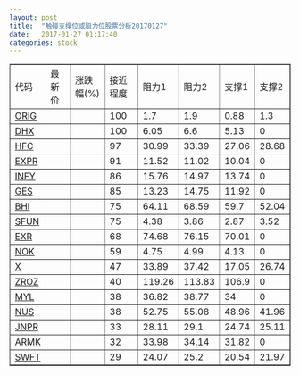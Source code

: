 ```yaml
---
layout: post
title:  "触碰支撑位或阻力位股票分析20170127"
date:   2017-01-27 01:17:40
categories: stock
---
```

<script type="text/javascript">
var stockList = []
stockList.push('gb_orig');
stockList.push('gb_dhx');
stockList.push('gb_hfc');
stockList.push('gb_expr');
stockList.push('gb_infy');
stockList.push('gb_ges');
stockList.push('gb_bhi');
stockList.push('gb_sfun');
stockList.push('gb_exr');
stockList.push('gb_nok');
stockList.push('gb_x');
stockList.push('gb_zroz');
stockList.push('gb_myl');
stockList.push('gb_nus');
stockList.push('gb_jnpr');
stockList.push('gb_armk');
stockList.push('gb_swft');
</script>
<table border="1">
 <tr>
 <td>代码</td>
 <td>最新价</td>
 <td>涨跌幅(%)</td>
 <td>接近程度</td>
 <td>阻力1</td>
 <td>阻力2</td>
 <td>支撑1</td>
 <td>支撑2</td>
</tr>
  <tr id="orig" class="red">
  <td><a href="http://stock.finance.sina.com.cn/usstock/quotes/ORIG.html" target="_blank">ORIG</a></td><td></td><td></td><td>100</td><td>1.7</td><td>1.9</td><td>0.88</td><td>1.3</td></tr>
  <tr id="dhx" class="red">
  <td><a href="http://stock.finance.sina.com.cn/usstock/quotes/DHX.html" target="_blank">DHX</a></td><td></td><td></td><td>100</td><td>6.05</td><td>6.6</td><td>5.13</td><td>0</td></tr>
  <tr id="hfc" class="red">
  <td><a href="http://stock.finance.sina.com.cn/usstock/quotes/HFC.html" target="_blank">HFC</a></td><td></td><td></td><td>97</td><td>30.99</td><td>33.39</td><td>27.06</td><td>28.68</td></tr>
  <tr id="expr" class="red">
  <td><a href="http://stock.finance.sina.com.cn/usstock/quotes/EXPR.html" target="_blank">EXPR</a></td><td></td><td></td><td>91</td><td>11.52</td><td>11.02</td><td>10.04</td><td>0</td></tr>
  <tr id="infy" class="green">
  <td><a href="http://stock.finance.sina.com.cn/usstock/quotes/INFY.html" target="_blank">INFY</a></td><td></td><td></td><td>86</td><td>15.76</td><td>14.97</td><td>13.74</td><td>0</td></tr>
  <tr id="ges" class="red">
  <td><a href="http://stock.finance.sina.com.cn/usstock/quotes/GES.html" target="_blank">GES</a></td><td></td><td></td><td>85</td><td>13.23</td><td>14.75</td><td>11.92</td><td>0</td></tr>
  <tr id="bhi" class="red">
  <td><a href="http://stock.finance.sina.com.cn/usstock/quotes/BHI.html" target="_blank">BHI</a></td><td></td><td></td><td>75</td><td>64.11</td><td>68.59</td><td>59.7</td><td>52.04</td></tr>
  <tr id="sfun" class="red">
  <td><a href="http://stock.finance.sina.com.cn/usstock/quotes/SFUN.html" target="_blank">SFUN</a></td><td></td><td></td><td>75</td><td>4.38</td><td>3.86</td><td>2.87</td><td>3.52</td></tr>
  <tr id="exr" class="red">
  <td><a href="http://stock.finance.sina.com.cn/usstock/quotes/EXR.html" target="_blank">EXR</a></td><td></td><td></td><td>68</td><td>74.68</td><td>76.15</td><td>70.01</td><td>0</td></tr>
  <tr id="nok" class="red">
  <td><a href="http://stock.finance.sina.com.cn/usstock/quotes/NOK.html" target="_blank">NOK</a></td><td></td><td></td><td>59</td><td>4.75</td><td>4.99</td><td>4.13</td><td>0</td></tr>
  <tr id="x" class="red">
  <td><a href="http://stock.finance.sina.com.cn/usstock/quotes/X.html" target="_blank">X</a></td><td></td><td></td><td>47</td><td>33.89</td><td>37.42</td><td>17.05</td><td>26.74</td></tr>
  <tr id="zroz" class="green">
  <td><a href="http://stock.finance.sina.com.cn/usstock/quotes/ZROZ.html" target="_blank">ZROZ</a></td><td></td><td></td><td>40</td><td>119.26</td><td>113.83</td><td>106.9</td><td>0</td></tr>
  <tr id="myl" class="red">
  <td><a href="http://stock.finance.sina.com.cn/usstock/quotes/MYL.html" target="_blank">MYL</a></td><td></td><td></td><td>38</td><td>36.82</td><td>38.77</td><td>34</td><td>0</td></tr>
  <tr id="nus" class="red">
  <td><a href="http://stock.finance.sina.com.cn/usstock/quotes/NUS.html" target="_blank">NUS</a></td><td></td><td></td><td>38</td><td>52.75</td><td>55.08</td><td>48.96</td><td>41.96</td></tr>
  <tr id="jnpr" class="red">
  <td><a href="http://stock.finance.sina.com.cn/usstock/quotes/JNPR.html" target="_blank">JNPR</a></td><td></td><td></td><td>33</td><td>28.11</td><td>29.1</td><td>24.74</td><td>25.11</td></tr>
  <tr id="armk" class="red">
  <td><a href="http://stock.finance.sina.com.cn/usstock/quotes/ARMK.html" target="_blank">ARMK</a></td><td></td><td></td><td>32</td><td>33.98</td><td>34.14</td><td>31.82</td><td>0</td></tr>
  <tr id="swft" class="red">
  <td><a href="http://stock.finance.sina.com.cn/usstock/quotes/SWFT.html" target="_blank">SWFT</a></td><td></td><td></td><td>29</td><td>24.07</td><td>25.2</td><td>20.54</td><td>21.97</td></tr>
</table>
